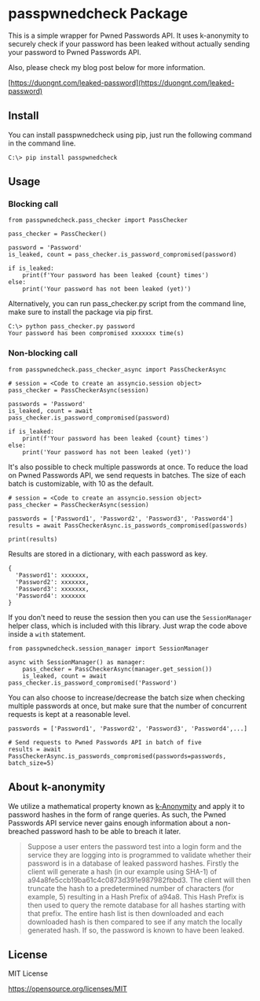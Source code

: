 # passpwnedcheck Package

This is a simple wrapper for Pwned Passwords API. It uses k-anonymity to securely check if your password has been leaked without actually sending your password to Pwned Passwords API.

Also, please check my blog post below for more information.

[https://duongnt.com/leaked-password](https://duongnt.com/leaked-password)

## Install

You can install passpwnedcheck using pip, just run the following command in the command line.
```
C:\> pip install passpwnedcheck
```

## Usage

### Blocking call
```
from passpwnedcheck.pass_checker import PassChecker

pass_checker = PassChecker()

password = 'Password'
is_leaked, count = pass_checker.is_password_compromised(password)

if is_leaked:
    print(f'Your password has been leaked {count} times')
else:
    print('Your password has not been leaked (yet)')
```

Alternatively, you can run pass_checker.py script from the command line, make sure to install the package via pip first.
```
C:\> python pass_checker.py password
Your password has been compromised xxxxxxx time(s)
```

### Non-blocking call

```
from passpwnedcheck.pass_checker_async import PassCheckerAsync

# session = <Code to create an assyncio.session object>
pass_checker = PassCheckerAsync(session)

passwords = 'Password'
is_leaked, count = await pass_checker.is_password_compromised(password)

if is_leaked:
    print(f'Your password has been leaked {count} times')
else:
    print('Your password has not been leaked (yet)')
```

It's also possible to check multiple passwords at once. To reduce the load on Pwned Passwords API, we send requests in batches. The size of each batch is customizable, with 10 as the default.

```
# session = <Code to create an assyncio.session object>
pass_checker = PassCheckerAsync(session)

passwords = ['Password1', 'Password2', 'Password3', 'Password4']
results = await PassCheckerAsync.is_passwords_compromised(passwords)

print(results)
```

Results are stored in a dictionary, with each password as key.
```
{
  'Password1': xxxxxxx,
  'Password2': xxxxxxx,
  'Password3': xxxxxxx,
  'Password4': xxxxxxx
}
```

If you don't need to reuse the session then you can use the `SessionManager` helper class, which is included with this library. Just wrap the code above inside a `with` statement.
```
from passpwnedcheck.session_manager import SessionManager

async with SessionManager() as manager:
    pass_checker = PassCheckerAsync(manager.get_session())
    is_leaked, count = await pass_checker.is_password_compromised('Password')
```

You can also choose to increase/decrease the batch size when checking multiple passwords at once, but make sure that the number of concurrent requests is kept at a reasonable level.
```
passwords = ['Password1', 'Password2', 'Password3', 'Password4',...]

# Send requests to Pwned Passwords API in batch of five
results = await PassCheckerAsync.is_passwords_compromised(passwords=passwords, batch_size=5)
```

## About k-anonymity

We utilize a mathematical property known as [k-Anonymity](https://blog.cloudflare.com/validating-leaked-passwords-with-k-anonymity/) and apply it to password hashes in the form of range queries. As such, the Pwned Passwords API service never gains enough information about a non-breached password hash to be able to breach it later.

> Suppose a user enters the password test into a login form and the service they are logging into is programmed to validate whether their password is in a database of leaked password hashes. Firstly the client will generate a hash (in our example using SHA-1) of a94a8fe5ccb19ba61c4c0873d391e987982fbbd3. The client will then truncate the hash to a predetermined number of characters (for example, 5) resulting in a Hash Prefix of a94a8. This Hash Prefix is then used to query the remote database for all hashes starting with that prefix. The entire hash list is then downloaded and each downloaded hash is then compared to see if any match the locally generated hash. If so, the password is known to have been leaked.

## License

MIT License

https://opensource.org/licenses/MIT